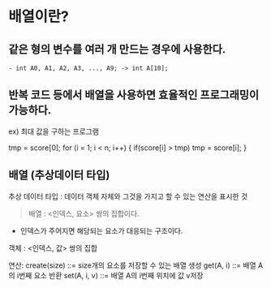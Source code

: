 # 배열이란?

## 같은 형의 변수를 여러 개 만드는 경우에 사용한다.
    - int A0, A1, A2, A3, ..., A9; -> int A[10];


## 반복 코드 등에서 배열을 사용하면 효율적인 프로그래밍이 가능하다.

ex) 최대 값을 구하는 프로그램

tmp = score[0];
for (i = 1; i < n; i++) {
    if(score[i] > tmp)
        tmp = score[i];
}   


## 배열 (추상데이터 타입)

추상 데이터 타입 : 데이터 객체 자체와 그것을 가지고 할 수 있는 연산을 표시한 것

> 배열 : <인덱스, 요소> 쌍의 집합이다.

- 인덱스가 주어지면 해당되는 요소가 대응되는 구조이다.


객체 : <인덱스, 값> 쌍의 집합

연산:
    create(size) ::= size개의 요소를 저장할 수 있는 배열 생성
    get(A, i) ::= 배열 A의 i번째 요소 반환
    set(A, i, v) ::= 배열 A의 i번째 위치에 값 v저장